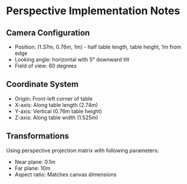 # Perspective Implementation Notes

## Camera Configuration
- Position: (1.37m, 0.76m, 1m) - half table length, table height, 1m from edge
- Looking angle: horizontal with 5° downward tilt
- Field of view: 60 degrees

## Coordinate System
- Origin: Front-left corner of table
- X-axis: Along table length (2.74m)
- Y-axis: Vertical (0.76m table height)
- Z-axis: Along table width (1.525m)

## Transformations
Using perspective projection matrix with following parameters:
- Near plane: 0.1m
- Far plane: 10m
- Aspect ratio: Matches canvas dimensions
